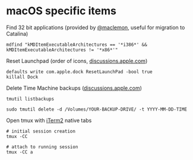 # macOS specific items

Find 32 bit applications (provided by [@maclemon][], useful for migration to 
Catalina)
```
mdfind "kMDItemExecutableArchitectures == '*i386*' && kMDItemExecutableArchitectures != '*x86*'"
```

Reset Launchpad (order of icons, [discussions.apple.com](https://discussions.apple.com/thread/250732225))
```
defaults write com.apple.dock ResetLaunchPad -bool true
killall Dock
```

Delete Time Machine backups ([discussions.apple.com](https://discussions.apple.com/thread/252036574?answerId=253916754022#253916754022))
```
tmutil listbackups

sudo tmutil delete -d /Volumes/YOUR-BACKUP-DRIVE/ -t YYYY-MM-DD-TIME
```


Open tmux with [iTerm2][] native tabs
```
# initial session creation
tmux -CC

# attach to running session
tmux -CC a
```

[@maclemon]: https://twitter.com/MacLemon
[iTerm2]: https://github.com/gnachman/iTerm2
